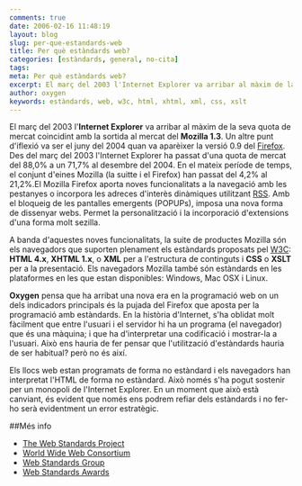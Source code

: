 ```yaml
---
comments: true
date: 2006-02-16 11:48:19
layout: blog
slug: per-que-estandards-web
title: Per què estàndards web?
categories: [estàndards, general, no-cita]
tags:
meta: Per què estàndards web?
excerpt: El març del 2003 l'Internet Explorer va arribar al màxim de la seva quota de mercat coincidint amb la sortida al mercat del Mozilla 1.3
author: oxygen
keywords: estàndards, web, w3c, html, xhtml, xml, css, xslt
---
```


El març del 2003 l'**Internet Explorer** va arribar al màxim de la seva quota de mercat coincidint amb la sortida al mercat del **Mozilla 1.3**. Un altre punt d'iflexió va ser el juny del 2004 quan va aparèixer la versió 0.9 del [Firefox](http://www.mozilla.org 'Enllaç extern en anglès; Mozilla Corporation - Home of the Firefox web browser'). Des del març del 2003 l'Internet Explorer ha passat d'una quota de mercat del 88,0% a un 71,7% al desembre del 2004. En el mateix període de temps, el conjunt d'eines Mozilla (la suitte i el Firefox) han passat del 4,2% al 21,2%.El Mozilla Firefox aporta noves funcionalitats a la navegació amb les pestanyes o incorpora les adreces d'interès dinàmiques utilitzant [RSS](http://www.mozilla.com/firefox/livebookmarks 'Enllaç extern en anglès; Product RSS | Mozilla Corporation'). Amb el bloqueig de les pantalles emergents (POPUPs), imposa una nova forma de dissenyar webs. Permet la personalització i la incorporació d'extensions d'una forma molt sezilla.

A banda d'aquestes noves funcionalitats, la suite de productes Mozilla són els navegadors que suporten plenament els estàndards proposats pel [W3C](http://www.w3.org/ 'Enllaç extern en anglès; World Wide Web Consortium'): **HTML 4.x**, **XHTML 1.x**, o **XML** per a l'estructura de continguts i **CSS** o **XSLT** per a la presentació. Els navegadors Mozilla també són estàndards en les plataformes en les que estan disponibles: Windows, Mac OSX i Linux.

**Oxygen** pensa que ha arribat una nova era en la programació web on un dels indicadors principals és la pujada del Firefox que aposta per la programació amb estàndards. En la història d'Internet, s'ha oblidat molt fàcilment que entre l'usuari i el servidor hi ha un programa (el navegador) que és una màquina; i que ha d'interpretar una codificació i mostrar-la a l'usuari. Això ens hauria de fer pensar que l'utilització d'estàndards hauria de ser habitual? però no és així.

Els llocs web estan programats de forma no estàndard i els navegadors han interpretat l'HTML de forma no estàndard. Això només s'ha pogut sostenir per un monopoli de l'Internet Explorer. En un moment que això està canviant, és evident que només ens podrem refiar dels estàndards i no fer-ho serà evidentment un error estratègic.

##Més info

- [The Web Standards Project](http://www.webstandards.org/ 'The Web Standards Project')
- [World Wide Web Consortium](http://www.w3.org/ 'World Wide Web Consortium')
- [Web Standards Group](http://webstandardsgroup.org/ 'Web Standards Group')
- [Web Standards Awards](http://www.webstandardsawards.com/ 'Web Standards Awards')